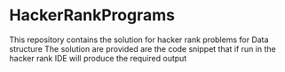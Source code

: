 # HackerRankPrograms
This repository contains the solution for hacker rank problems for Data structure
The solution are provided are the code snippet that if run in the hacker rank IDE will produce the required output
